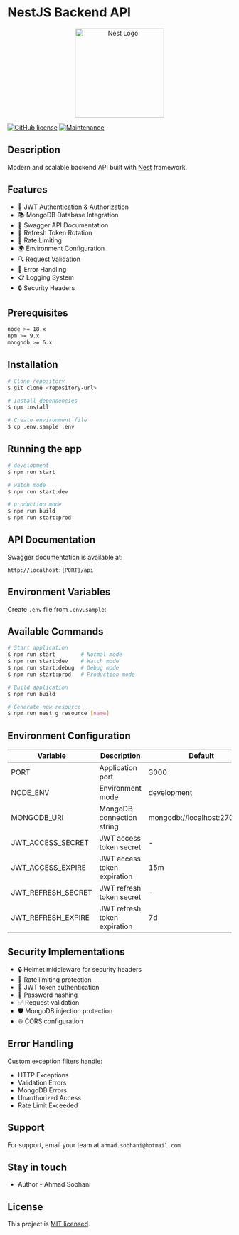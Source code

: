# NestJS Backend API

<p align="center">
  <a href="http://nestjs.com/" target="blank"><img src="https://nestjs.com/img/logo-small.svg" width="200" alt="Nest Logo" /></a>
</p>

[![GitHub license](https://img.shields.io/github/license/Naereen/StrapDown.js.svg)](https://github.com/your/repository/blob/master/LICENSE)
[![Maintenance](https://img.shields.io/badge/Maintained%3F-yes-green.svg)](https://github.com/your/repository/graphs/commit-activity)

## Description

Modern and scalable backend API built with [Nest](https://github.com/nestjs/nest) framework.

## Features

- 🔐 JWT Authentication & Authorization
- 📚 MongoDB Database Integration
- 📝 Swagger API Documentation
- 🔄 Refresh Token Rotation
- 🚫 Rate Limiting
- 🌍 Environment Configuration
- 🔍 Request Validation
- 🎯 Error Handling
- 📋 Logging System
- 🔒 Security Headers

## Prerequisites

```bash
node >= 18.x
npm >= 9.x
mongodb >= 6.x
```

## Installation

```bash
# Clone repository
$ git clone <repository-url>

# Install dependencies
$ npm install

# Create environment file
$ cp .env.sample .env
```

## Running the app

```bash
# development
$ npm run start

# watch mode
$ npm run start:dev

# production mode
$ npm run build
$ npm run start:prod
```

## API Documentation

Swagger documentation is available at:
```
http://localhost:{PORT}/api
```

## Environment Variables

Create `.env` file from `.env.sample`:


## Available Commands

```bash
# Start application
$ npm run start        # Normal mode
$ npm run start:dev    # Watch mode
$ npm run start:debug  # Debug mode
$ npm run start:prod   # Production mode

# Build application
$ npm run build

# Generate new resource
$ npm run nest g resource [name]
```


## Environment Configuration

| Variable | Description | Default |
|----------|-------------|---------|
| PORT | Application port | 3000 |
| NODE_ENV | Environment mode | development |
| MONGODB_URI | MongoDB connection string | mongodb://localhost:27017/db |
| JWT_ACCESS_SECRET | JWT access token secret | - |
| JWT_ACCESS_EXPIRE | JWT access token expiration | 15m |
| JWT_REFRESH_SECRET | JWT refresh token secret | - |
| JWT_REFRESH_EXPIRE | JWT refresh token expiration | 7d |

## Security Implementations

- 🔒 Helmet middleware for security headers
- 🚫 Rate limiting protection
- 🔑 JWT token authentication
- 🔐 Password hashing
- ✅ Request validation
- 🛡️ MongoDB injection protection
- 🌐 CORS configuration

## Error Handling

Custom exception filters handle:
- HTTP Exceptions
- Validation Errors
- MongoDB Errors
- Unauthorized Access
- Rate Limit Exceeded

## Support

For support, email your team at `ahmad.sobhani@hotmail.com`

## Stay in touch

- Author - Ahmad Sobhani

## License

This project is [MIT licensed](LICENSE).
